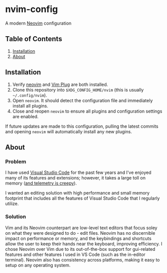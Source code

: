 # nvim-config
A modern [Neovim](https://neovim.io/) configuration

## Table of Contents
1. [Installation](#installation)
2. [About](#about)

## Installation <a name="installation"></a>
1. Verify [neovim](https://github.com/neovim/neovim/wiki/Installing-Neovim) and [Vim Plug](https://github.com/junegunn/vim-plug) are both installed.
2. Clone this repository into `$XDG_CONFIG_HOME/nvim` (this is usually `~/.config/nvim`).
3. Open `neovim`. It should detect the configuration file and immediately install all plugins.
4. Close and reopen `neovim` to ensure all plugins and configuration settings are enabled.

If future updates are made to this configuration, pulling the latest commits and opening `neovim` will automatically install any new plugins.

## About <a name="about"></a>

### Problem

I have used [Visual Studio Code](https://code.visualstudio.com/) for the past few years and I've enjoyed many of its features and extensions; however, it takes a large toll on memory ([and telemetry is creepy](https://stackoverflow.com/questions/40451596/visual-studio-code-still-accessing-internet-after-update-and-telemetry-was-disab)).

I wanted an editing solution with high performance and small memory footprint that includes all the features of Visual Studio Code that I regularly utilize.

### Solution

Vim and its Neovim counterpart are low-level text editors that focus soley on what they were designed to do - edit files. Neovim has no discernible impact on performance or memory, and the keybindings and shortcuts allow the user to keep their hands near the keyboard, improving efficiency. I chose Neovim over Vim due to its out-of-the-box support for gui-related features and other features I used in VS Code (such as the in-editor terminal). Neovim also has consistency across platforms, making it easy to setup on any operating system.
